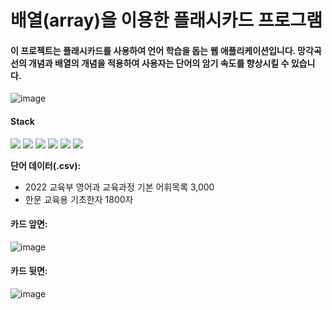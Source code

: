 # 배열(array)을 이용한 플래시카드 프로그램

#### 이 프로젝트는 플래시카드를 사용하여 언어 학습을 돕는 웹 애플리케이션입니다. 망각곡선의 개념과 배열의 개념을 적용하여 사용자는 단어의 암기 속도를 향상시킬 수 있습니다.
![image](https://github.com/g-yunjh/Jagu_Termp/assets/122170238/0fd93b81-f07c-4ae4-a327-6c0db6169609)
<div> 
  <h4>Stack</h4>
  <img src="https://img.shields.io/badge/python-3776AB?style=for-the-badge&logo=python&logoColor=white"> 
  <img src="https://img.shields.io/badge/html-E34F26?style=for-the-badge&logo=html&logoColor=white"> 
  <img src="https://img.shields.io/badge/css-1572B6?style=for-the-badge&logo=css&logoColor=white"> 
  <img src="https://img.shields.io/badge/Django-092E20?style=for-the-badge&logo=Django&logoColor=white"> 
  <img src="https://img.shields.io/badge/Bootstrap-7952B3?style=for-the-badge&logo=Bootstrap&logoColor=white"> 
  <img src="https://img.shields.io/badge/pandas-150458?style=for-the-badge&logo=pandas&logoColor=white"> 
  <br>
</div>


**단어 데이터(.csv):**
- 2022 교육부 영어과 교육과정 기본 어휘목록 3,000
- 한문 교육용 기초한자 1800자

#### 카드 앞면:
![image](https://github.com/g-yunjh/Jagu_Termp/assets/122170238/2e7cd2d3-848e-4688-9570-e915e85eab16)
#### 카드 뒷면:
![image](https://github.com/g-yunjh/Jagu_Termp/assets/122170238/0a38d754-17c0-44df-8003-ae2378d5063e)

